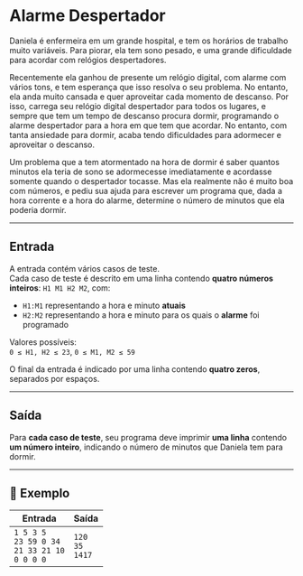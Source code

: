 # Alarme Despertador

Daniela é enfermeira em um grande hospital, e tem os horários de trabalho muito variáveis. Para piorar, ela tem sono pesado, e uma grande dificuldade para acordar com relógios despertadores.

Recentemente ela ganhou de presente um relógio digital, com alarme com vários tons, e tem esperança que isso resolva o seu problema. No entanto, ela anda muito cansada e quer aproveitar cada momento de descanso. Por isso, carrega seu relógio digital despertador para todos os lugares, e sempre que tem um tempo de descanso procura dormir, programando o alarme despertador para a hora em que tem que acordar. No entanto, com tanta ansiedade para dormir, acaba tendo dificuldades para adormecer e aproveitar o descanso.

Um problema que a tem atormentado na hora de dormir é saber quantos minutos ela teria de sono se adormecesse imediatamente e acordasse somente quando o despertador tocasse. Mas ela realmente não é muito boa com números, e pediu sua ajuda para escrever um programa que, dada a hora corrente e a hora do alarme, determine o número de minutos que ela poderia dormir.

---

## Entrada

A entrada contém vários casos de teste.  
Cada caso de teste é descrito em uma linha contendo **quatro números inteiros**: `H1 M1 H2 M2`, com:

- `H1:M1` representando a hora e minuto **atuais**
- `H2:M2` representando a hora e minuto para os quais o **alarme** foi programado

Valores possíveis:  
`0 ≤ H1, H2 ≤ 23`, `0 ≤ M1, M2 ≤ 59`

O final da entrada é indicado por uma linha contendo **quatro zeros**, separados por espaços.

---

## Saída

Para **cada caso de teste**, seu programa deve imprimir **uma linha** contendo **um número inteiro**, indicando o número de minutos que Daniela tem para dormir.

---

## 🧪 Exemplo

| Entrada                                                 | Saída                   |
| ------------------------------------------------------- | ----------------------- |
| `1 5 3 5`<br>`23 59 0 34`<br>`21 33 21 10`<br>`0 0 0 0` | `120`<br>`35`<br>`1417` |
